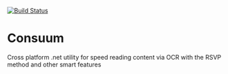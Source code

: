 [![Build Status](https://travis-ci.org/gianlazz/Consuum.svg?branch=master)](https://travis-ci.org/gianlazz/Consuum)
# Consuum
Cross platform .net utility for speed reading content via OCR with the RSVP method and other smart features
